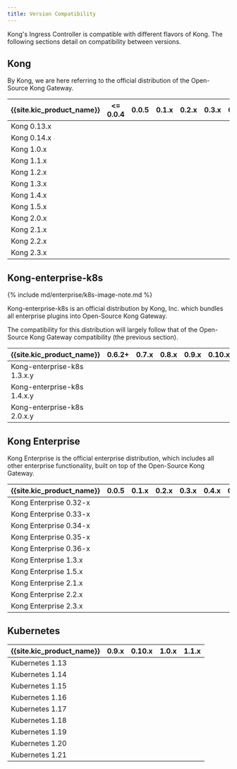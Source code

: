 ```yaml
---
title: Version Compatibility
---
```


Kong's Ingress Controller is compatible with different flavors of Kong.
The following sections detail on compatibility between versions.

## Kong

By Kong, we are here referring to the official distribution of the Open-Source
Kong Gateway.

| {{site.kic_product_name}} |          <= 0.0.4           |            0.0.5            |            0.1.x            |            0.2.x            |            0.3.x            |            0.4.x            |            0.5.x            |            0.6.x            |            0.7.x            |            0.8.x            |            0.9.x            |           0.10.x            |            1.0.x            |            1.1.x            |
|:------------------------|:---------------------------:|:---------------------------:|:---------------------------:|:---------------------------:|:---------------------------:|:---------------------------:|:---------------------------:|:---------------------------:|:---------------------------:|:---------------------------:|:---------------------------:|:---------------------------:|:---------------------------:|:---------------------------:|
| Kong 0.13.x               | <i class="fa fa-check"></i> | <i class="fa fa-check"></i> | <i class="fa fa-check"></i> | <i class="fa fa-times"></i> | <i class="fa fa-times"></i> | <i class="fa fa-times"></i> | <i class="fa fa-times"></i> | <i class="fa fa-times"></i> | <i class="fa fa-times"></i> | <i class="fa fa-times"></i> | <i class="fa fa-times"></i> | <i class="fa fa-times"></i> | <i class="fa fa-times"></i> | <i class="fa fa-times"></i> |
| Kong 0.14.x               | <i class="fa fa-times"></i> | <i class="fa fa-times"></i> | <i class="fa fa-times"></i> | <i class="fa fa-check"></i> | <i class="fa fa-times"></i> | <i class="fa fa-times"></i> | <i class="fa fa-times"></i> | <i class="fa fa-times"></i> | <i class="fa fa-times"></i> | <i class="fa fa-times"></i> | <i class="fa fa-times"></i> | <i class="fa fa-times"></i> | <i class="fa fa-times"></i> | <i class="fa fa-times"></i> |
| Kong 1.0.x                | <i class="fa fa-times"></i> | <i class="fa fa-times"></i> | <i class="fa fa-times"></i> | <i class="fa fa-times"></i> | <i class="fa fa-check"></i> | <i class="fa fa-check"></i> | <i class="fa fa-check"></i> | <i class="fa fa-check"></i> | <i class="fa fa-check"></i> | <i class="fa fa-times"></i> | <i class="fa fa-times"></i> | <i class="fa fa-times"></i> | <i class="fa fa-times"></i> | <i class="fa fa-times"></i> |
| Kong 1.1.x                | <i class="fa fa-times"></i> | <i class="fa fa-times"></i> | <i class="fa fa-times"></i> | <i class="fa fa-times"></i> | <i class="fa fa-check"></i> | <i class="fa fa-check"></i> | <i class="fa fa-check"></i> | <i class="fa fa-check"></i> | <i class="fa fa-check"></i> | <i class="fa fa-times"></i> | <i class="fa fa-times"></i> | <i class="fa fa-times"></i> | <i class="fa fa-times"></i> | <i class="fa fa-times"></i> |
| Kong 1.2.x                | <i class="fa fa-times"></i> | <i class="fa fa-times"></i> | <i class="fa fa-times"></i> | <i class="fa fa-times"></i> | <i class="fa fa-check"></i> | <i class="fa fa-check"></i> | <i class="fa fa-check"></i> | <i class="fa fa-check"></i> | <i class="fa fa-check"></i> | <i class="fa fa-check"></i> | <i class="fa fa-times"></i> | <i class="fa fa-times"></i> | <i class="fa fa-times"></i> | <i class="fa fa-times"></i> |
| Kong 1.3.x                | <i class="fa fa-times"></i> | <i class="fa fa-times"></i> | <i class="fa fa-times"></i> | <i class="fa fa-times"></i> | <i class="fa fa-times"></i> | <i class="fa fa-times"></i> | <i class="fa fa-check"></i> | <i class="fa fa-check"></i> | <i class="fa fa-check"></i> | <i class="fa fa-check"></i> | <i class="fa fa-times"></i> | <i class="fa fa-times"></i> | <i class="fa fa-times"></i> | <i class="fa fa-times"></i> |
| Kong 1.4.x                | <i class="fa fa-times"></i> | <i class="fa fa-times"></i> | <i class="fa fa-times"></i> | <i class="fa fa-times"></i> | <i class="fa fa-times"></i> | <i class="fa fa-times"></i> | <i class="fa fa-times"></i> | <i class="fa fa-check"></i> | <i class="fa fa-check"></i> | <i class="fa fa-check"></i> | <i class="fa fa-check"></i> | <i class="fa fa-times"></i> | <i class="fa fa-times"></i> | <i class="fa fa-times"></i> |
| Kong 1.5.x                | <i class="fa fa-times"></i> | <i class="fa fa-times"></i> | <i class="fa fa-times"></i> | <i class="fa fa-times"></i> | <i class="fa fa-times"></i> | <i class="fa fa-times"></i> | <i class="fa fa-times"></i> | <i class="fa fa-times"></i> | <i class="fa fa-check"></i> | <i class="fa fa-check"></i> | <i class="fa fa-check"></i> | <i class="fa fa-check"></i> | <i class="fa fa-times"></i> | <i class="fa fa-times"></i> |
| Kong 2.0.x                | <i class="fa fa-times"></i> | <i class="fa fa-times"></i> | <i class="fa fa-times"></i> | <i class="fa fa-times"></i> | <i class="fa fa-times"></i> | <i class="fa fa-times"></i> | <i class="fa fa-times"></i> | <i class="fa fa-times"></i> | <i class="fa fa-check"></i> | <i class="fa fa-check"></i> | <i class="fa fa-check"></i> | <i class="fa fa-check"></i> | <i class="fa fa-check"></i> | <i class="fa fa-check"></i> |
| Kong 2.1.x                | <i class="fa fa-times"></i> | <i class="fa fa-times"></i> | <i class="fa fa-times"></i> | <i class="fa fa-times"></i> | <i class="fa fa-times"></i> | <i class="fa fa-times"></i> | <i class="fa fa-times"></i> | <i class="fa fa-times"></i> | <i class="fa fa-times"></i> | <i class="fa fa-times"></i> | <i class="fa fa-check"></i> | <i class="fa fa-check"></i> | <i class="fa fa-check"></i> | <i class="fa fa-check"></i> |
| Kong 2.2.x                | <i class="fa fa-times"></i> | <i class="fa fa-times"></i> | <i class="fa fa-times"></i> | <i class="fa fa-times"></i> | <i class="fa fa-times"></i> | <i class="fa fa-times"></i> | <i class="fa fa-times"></i> | <i class="fa fa-times"></i> | <i class="fa fa-times"></i> | <i class="fa fa-times"></i> | <i class="fa fa-check"></i> | <i class="fa fa-check"></i> | <i class="fa fa-check"></i> | <i class="fa fa-check"></i> |
| Kong 2.3.x                | <i class="fa fa-times"></i> | <i class="fa fa-times"></i> | <i class="fa fa-times"></i> | <i class="fa fa-times"></i> | <i class="fa fa-times"></i> | <i class="fa fa-times"></i> | <i class="fa fa-times"></i> | <i class="fa fa-times"></i> | <i class="fa fa-times"></i> | <i class="fa fa-times"></i> | <i class="fa fa-check"></i> | <i class="fa fa-check"></i> | <i class="fa fa-check"></i> | <i class="fa fa-check"></i> |

## Kong-enterprise-k8s

{% include md/enterprise/k8s-image-note.md %}

Kong-enterprise-k8s is an official distribution by Kong, Inc. which bundles
all enterprise plugins into Open-Source Kong Gateway.

The compatibility for this distribution will largely follow that of the
Open-Source Kong Gateway compatibility (the previous section).

| {{site.kic_product_name}}   |           0.6.2+            |            0.7.x            |            0.8.x            |            0.9.x            |           0.10.x            |            1.0.x            |            1.1.x            |
|:----------------------------|:---------------------------:|:---------------------------:|:---------------------------:|:---------------------------:|:---------------------------:|:---------------------------:|:---------------------------:|
| Kong-enterprise-k8s 1.3.x.y | <i class="fa fa-check"></i> | <i class="fa fa-check"></i> | <i class="fa fa-check"></i> | <i class="fa fa-times"></i> | <i class="fa fa-times"></i> | <i class="fa fa-times"></i> | <i class="fa fa-times"></i> |
| Kong-enterprise-k8s 1.4.x.y | <i class="fa fa-check"></i> | <i class="fa fa-check"></i> | <i class="fa fa-check"></i> | <i class="fa fa-check"></i> | <i class="fa fa-times"></i> | <i class="fa fa-times"></i> | <i class="fa fa-times"></i> |
| Kong-enterprise-k8s 2.0.x.y | <i class="fa fa-times"></i> | <i class="fa fa-times"></i> | <i class="fa fa-check"></i> | <i class="fa fa-check"></i> | <i class="fa fa-check"></i> | <i class="fa fa-check"></i> | <i class="fa fa-check"></i> |

## Kong Enterprise

Kong Enterprise is the official enterprise distribution, which includes all
other enterprise functionality, built on top of the Open-Source Kong Gateway.

| {{site.kic_product_name}} |            0.0.5            |            0.1.x            |            0.2.x            |            0.3.x            |            0.4.x            |            0.5.x            |            0.6.x            |            0.7.x            |            0.8.x            |            0.9.x            |           0.10.x            |            1.0.x            |            1.1.x            |
|:------------------------|:---------------------------:|:---------------------------:|:---------------------------:|:---------------------------:|:---------------------------:|:---------------------------:|:---------------------------:|:---------------------------:|:---------------------------:|:---------------------------:|:---------------------------:|:---------------------------:|:---------------------------:|
| Kong Enterprise 0.32-x    | <i class="fa fa-check"></i> | <i class="fa fa-check"></i> | <i class="fa fa-times"></i> | <i class="fa fa-times"></i> | <i class="fa fa-times"></i> | <i class="fa fa-times"></i> | <i class="fa fa-times"></i> | <i class="fa fa-times"></i> | <i class="fa fa-times"></i> | <i class="fa fa-times"></i> | <i class="fa fa-times"></i> | <i class="fa fa-times"></i> | <i class="fa fa-times"></i> |
| Kong Enterprise 0.33-x    | <i class="fa fa-check"></i> | <i class="fa fa-check"></i> | <i class="fa fa-times"></i> | <i class="fa fa-times"></i> | <i class="fa fa-times"></i> | <i class="fa fa-times"></i> | <i class="fa fa-times"></i> | <i class="fa fa-times"></i> | <i class="fa fa-times"></i> | <i class="fa fa-times"></i> | <i class="fa fa-times"></i> | <i class="fa fa-times"></i> | <i class="fa fa-times"></i> |
| Kong Enterprise 0.34-x    | <i class="fa fa-check"></i> | <i class="fa fa-check"></i> | <i class="fa fa-times"></i> | <i class="fa fa-times"></i> | <i class="fa fa-times"></i> | <i class="fa fa-times"></i> | <i class="fa fa-times"></i> | <i class="fa fa-times"></i> | <i class="fa fa-times"></i> | <i class="fa fa-times"></i> | <i class="fa fa-times"></i> | <i class="fa fa-times"></i> | <i class="fa fa-times"></i> |
| Kong Enterprise 0.35-x    | <i class="fa fa-times"></i> | <i class="fa fa-times"></i> | <i class="fa fa-times"></i> | <i class="fa fa-check"></i> | <i class="fa fa-check"></i> | <i class="fa fa-check"></i> | <i class="fa fa-check"></i> | <i class="fa fa-check"></i> | <i class="fa fa-times"></i> | <i class="fa fa-times"></i> | <i class="fa fa-times"></i> | <i class="fa fa-times"></i> | <i class="fa fa-times"></i> |
| Kong Enterprise 0.36-x    | <i class="fa fa-times"></i> | <i class="fa fa-times"></i> | <i class="fa fa-times"></i> | <i class="fa fa-times"></i> | <i class="fa fa-times"></i> | <i class="fa fa-times"></i> | <i class="fa fa-check"></i> | <i class="fa fa-check"></i> | <i class="fa fa-check"></i> | <i class="fa fa-times"></i> | <i class="fa fa-times"></i> | <i class="fa fa-times"></i> | <i class="fa fa-times"></i> |
| Kong Enterprise 1.3.x     | <i class="fa fa-times"></i> | <i class="fa fa-times"></i> | <i class="fa fa-times"></i> | <i class="fa fa-times"></i> | <i class="fa fa-times"></i> | <i class="fa fa-times"></i> | <i class="fa fa-check"></i> | <i class="fa fa-check"></i> | <i class="fa fa-check"></i> | <i class="fa fa-times"></i> | <i class="fa fa-times"></i> | <i class="fa fa-times"></i> | <i class="fa fa-times"></i> |
| Kong Enterprise 1.5.x     | <i class="fa fa-times"></i> | <i class="fa fa-times"></i> | <i class="fa fa-times"></i> | <i class="fa fa-times"></i> | <i class="fa fa-times"></i> | <i class="fa fa-times"></i> | <i class="fa fa-times"></i> | <i class="fa fa-check"></i> | <i class="fa fa-check"></i> | <i class="fa fa-check"></i> | <i class="fa fa-check"></i> | <i class="fa fa-times"></i> | <i class="fa fa-times"></i> |
| Kong Enterprise 2.1.x     | <i class="fa fa-times"></i> | <i class="fa fa-times"></i> | <i class="fa fa-times"></i> | <i class="fa fa-times"></i> | <i class="fa fa-times"></i> | <i class="fa fa-times"></i> | <i class="fa fa-times"></i> | <i class="fa fa-times"></i> | <i class="fa fa-times"></i> | <i class="fa fa-check"></i> | <i class="fa fa-check"></i> | <i class="fa fa-check"></i> | <i class="fa fa-check"></i> |
| Kong Enterprise 2.2.x     | <i class="fa fa-times"></i> | <i class="fa fa-times"></i> | <i class="fa fa-times"></i> | <i class="fa fa-times"></i> | <i class="fa fa-times"></i> | <i class="fa fa-times"></i> | <i class="fa fa-times"></i> | <i class="fa fa-times"></i> | <i class="fa fa-times"></i> | <i class="fa fa-check"></i> | <i class="fa fa-check"></i> | <i class="fa fa-check"></i> | <i class="fa fa-check"></i> |
| Kong Enterprise 2.3.x     | <i class="fa fa-times"></i> | <i class="fa fa-times"></i> | <i class="fa fa-times"></i> | <i class="fa fa-times"></i> | <i class="fa fa-times"></i> | <i class="fa fa-times"></i> | <i class="fa fa-times"></i> | <i class="fa fa-times"></i> | <i class="fa fa-times"></i> | <i class="fa fa-check"></i> | <i class="fa fa-check"></i> | <i class="fa fa-check"></i> | <i class="fa fa-check"></i> |

## Kubernetes

| {{site.kic_product_name}} |            0.9.x            |           0.10.x            |            1.0.x            |            1.1.x            |
|:--------------------------|:---------------------------:|:---------------------------:|:---------------------------:|:---------------------------:|
| Kubernetes 1.13           | <i class="fa fa-times"></i> | <i class="fa fa-times"></i> | <i class="fa fa-times"></i> | <i class="fa fa-times"></i> |
| Kubernetes 1.14           | <i class="fa fa-check"></i> | <i class="fa fa-check"></i> | <i class="fa fa-check"></i> | <i class="fa fa-check"></i> |
| Kubernetes 1.15           | <i class="fa fa-check"></i> | <i class="fa fa-check"></i> | <i class="fa fa-check"></i> | <i class="fa fa-check"></i> |
| Kubernetes 1.16           | <i class="fa fa-check"></i> | <i class="fa fa-check"></i> | <i class="fa fa-check"></i> | <i class="fa fa-check"></i> |
| Kubernetes 1.17           | <i class="fa fa-check"></i> | <i class="fa fa-check"></i> | <i class="fa fa-check"></i> | <i class="fa fa-check"></i> |
| Kubernetes 1.18           | <i class="fa fa-check"></i> | <i class="fa fa-check"></i> | <i class="fa fa-check"></i> | <i class="fa fa-check"></i> |
| Kubernetes 1.19           | <i class="fa fa-check"></i> | <i class="fa fa-check"></i> | <i class="fa fa-check"></i> | <i class="fa fa-check"></i> |
| Kubernetes 1.20           | <i class="fa fa-check"></i> | <i class="fa fa-check"></i> | <i class="fa fa-check"></i> | <i class="fa fa-check"></i> |
| Kubernetes 1.21           | <i class="fa fa-check"></i> | <i class="fa fa-check"></i> | <i class="fa fa-check"></i> | <i class="fa fa-check"></i> |
